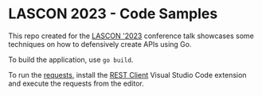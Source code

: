 # LASCON 2023 - Code Samples

This repo created for the [LASCON '2023](https://www.lascon.org)
conference talk showcases some techniques on how to defensively
create APIs using Go.

To build the application, use `go build`.

To run the [requests](requests/), install the
[REST Client](https://github.com/Huachao/vscode-restclient) Visual
Studio Code extension and execute the requests from the editor.

